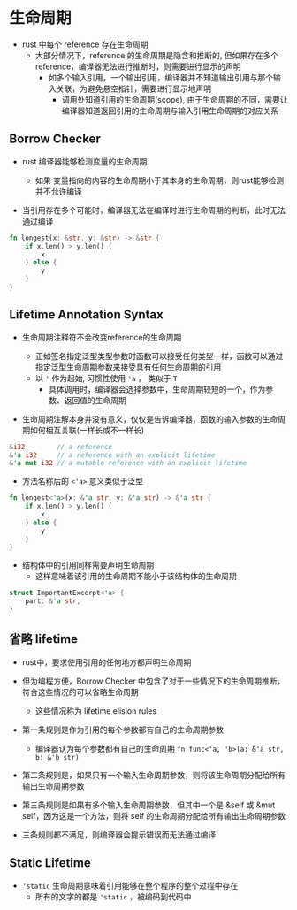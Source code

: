 # 生命周期

- rust 中每个 reference 存在生命周期
  - 大部分情况下，reference 的生命周期是隐含和推断的, 但如果存在多个 reference，编译器无法进行推断时，则需要进行显示的声明
    - 如多个输入引用，一个输出引用，编译器并不知道输出引用与那个输入关联，为避免悬空指针，需要进行显示地声明
      - 调用处知道引用的生命周期(scope), 由于生命周期的不同，需要让编译器知道返回引用的生命周期与输入引用生命周期的对应关系

## Borrow Checker

- rust 编译器能够检测变量的生命周期
  - 如果 变量指向的内容的生命周期小于其本身的生命周期，则rust能够检测并不允许编译

- 当引用存在多个可能时，编译器无法在编译时进行生命周期的判断，此时无法通过编译

```rust
fn longest(x: &str, y: &str) -> &str {
    if x.len() > y.len() {
        x
    } else {
        y
    }
}
```

## Lifetime Annotation Syntax

- 生命周期注释符不会改变reference的生命周期
  - 正如签名指定泛型类型参数时函数可以接受任何类型一样，函数可以通过指定泛型生命周期参数来接受具有任何生命周期的引用
  - 以 `'` 作为起始, 习惯性使用 `'a` ， 类似于 `T`
    - 具体调用时，编译器会选择参数中，生命周期较短的一个，作为参数、返回值的生命周期

- 生命周期注解本身并没有意义，仅仅是告诉编译器，函数的输入参数的生命周期如何相互关联(一样长或不一样长)

```rust
&i32        // a reference
&'a i32     // a reference with an explicit lifetime
&'a mut i32 // a mutable reference with an explicit lifetime
```

- 方法名称后的 `<'a>` 意义类似于泛型

```rust
fn longest<'a>(x: &'a str, y: &'a str) -> &'a str {
    if x.len() > y.len() {
        x
    } else {
        y
    }
}
```

- 结构体中的引用同样需要声明生命周期
  - 这样意味着该引用的生命周期不能小于该结构体的生命周期

```rust
struct ImportantExcerpt<'a> {
    part: &'a str,
}
```

## 省略 lifetime

- rust中，要求使用引用的任何地方都声明生命周期
- 但为编程方便，Borrow Checker 中包含了对于一些情况下的生命周期推断，符合这些情况的可以省略生命周期
  - 这些情况称为 lifetime elision rules

- 第一条规则是作为引用的每个参数都有自己的生命周期参数
  - 编译器认为每个参数都有自己的生命周期 `fn func<'a, 'b>(a: &'a str, b: &'b str)`
- 第二条规则是，如果只有一个输入生命周期参数，则将该生命周期分配给所有输出生命周期参数
- 第三条规则是如果有多个输入生命周期参数，但其中一个是 &self 或 &mut self，因为这是一个方法，则将 self 的生命周期分配给所有输出生命周期参数

- 三条规则都不满足，则编译器会提示错误而无法通过编译

## Static Lifetime

- `'static` 生命周期意味着引用能够在整个程序的整个过程中存在
  - 所有的文字的都是 `'static` ，被编码到代码中



